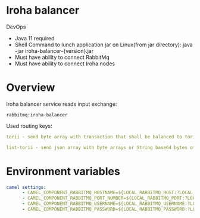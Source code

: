 # Iroha balancer

DevOps
* Java 11 required
* Shell Command to lunch application jar on Linux(from jar directory): java -jar iroha-balancer-{version}.jar
* Must have ability to connect RabbitMq
* Must have ability to connect Iroha nodes

# Overview

Iroha balancer service reads input exchange:
```
rabbitmq:iroha-balancer
```

Used routing keys:

```yaml
torii - send byte array with transaction that shall be balanced to torii method  

list-torii - send json array with byte arrays or String base64 bytes of transaciton list that shall be balanced to listTorii method 

```

# Environment variables

```yaml
camel settings:
      - CAMEL_COMPONENT_RABBITMQ_HOSTNAME=${LOCAL_RABBITMQ_HOST:?LOCAL_RABBITMQ_HOST is not defined}
      - CAMEL_COMPONENT_RABBITMQ_PORT_NUMBER=${LOCAL_RABBITMQ_PORT:?LOCAL_RABBITMQ_PORT is not defined}
      - CAMEL_COMPONENT_RABBITMQ_USERNAME=${LOCAL_RABBITMQ_USERNAME:?LOCAL_RABBITMQ_USERNAME is not defined}
      - CAMEL_COMPONENT_RABBITMQ_PASSWORD=${LOCAL_RABBITMQ_PASSWORD:?LOCAL_RABBITMQ_PASSWORD is not defined}

```



